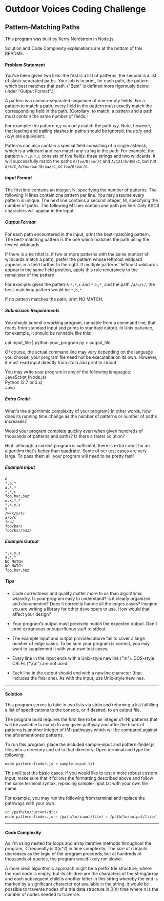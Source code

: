   # Outdoor Voices Coding Challenge

  ## Pattern-Matching Paths 

  This program was built by Kerry Nordstrom in Node.js.
  
  Solution and Code Complexity explanations are at the bottom of this README.

#### Problem Statement 

You've been given two lists: the first is a list of patterns, the second 
is a list of slash-separated paths. Your job is to print, for each path, 
the pattern which best matches that path. ("Best" is defined more 
rigorously below, under "Output Format".) 

A pattern is a comma-separated sequence of non-empty fields. For a 
pattern to match a path, every field in the pattern must exactly match 
the corresponding field in the path. (Corollary: to match, a pattern and 
a path must contain the same number of fields.) 

For example: the pattern x,y can only match the path x/y. Note, however, that leading and trailing slashes in paths should be ignored, thus x/y and /x/y/ are equivalent. 

Patterns can also contain a special field consisting of a single 
asterisk, which is a wildcard and can match any string in the path. 
For example, the pattern `A,*,B,*,C` consists of five fields: three 
strings and two wildcards. It will successfully match the paths 
`A/foo/B/bar/C` and `A/123/B/456/C`, but not `A/B/C`, 
`A/foo/bar/B/baz/C`, or `foo/B/bar/C`. 

##### Input Format 

The first line contains an integer, N, specifying the number of 
patterns. The following N lines contain one pattern per line. You may 
assume every pattern is unique. The next line contains a second integer, 
M, specifying the number of paths. The following M lines contain one 
path per line. Only ASCII characters will appear in the input. 

##### Output Format 

For each path encountered in the input, print the best-matching 
pattern. The best-matching pattern is the one which matches the path 
using the fewest wildcards. 

If there is a tie (that is, if two or more patterns with the same number 
of wildcards match a path), prefer the pattern whose leftmost wildcard 
appears in a field further to the right. If multiple patterns' leftmost 
wildcards appear in the same field position, apply this rule recursively 
to the remainder of the pattern. 

For example: given the patterns `*,*,c` and `*,b,*`, and the path 
`/a/b/c/`, the best-matching pattern would be `*,b,*`. 

If no pattern matches the path, print NO MATCH. 

##### Submission Requirements 

You should submit a working program, runnable from a command line, that 
reads from standard input and prints to standard output. In Unix 
parlance, for example, it should be runnable like this: 

cat input_file | python your_program.py > output_file 

Of course, the actual command line may vary depending on the language 
you choose; your program file need not be executable on its own. 
However, it must read input directly from stdin and print to stdout. 

You may write your program in any of the following languages:  
JavaScript (Node.js)  
Python (2.7 or 3.x)  
Java

##### Extra Credit 
What's the algorithmic complexity of your program? In other words, how 
does its running time change as the number of patterns or number of 
paths increases? 

Would your program complete quickly even when given hundreds of 
thousands of patterns and paths? Is there a faster solution? 

Hint: although a correct program is sufficient, there is extra credit 
for an algorithm that's better than quadratic. Some of our test cases 
are very large. To pass them all, your program will need to be pretty 
fast! 

##### Example Input 

```
6  
*,b,*   
a,*,*  
*,*,c  
foo,bar,baz   
w,x,*,*  
*,x,y,z  
5  
/w/x/y/z/   
a/b/c  
foo/  
foo/bar/   
foo/bar/baz/   
```
##### Example Output 
```
*,x,y,z   
a,*,*  
NO MATCH   
NO MATCH  
foo,bar,baz 
```

##### Tips 

- Code correctness and quality matter more to us than algorithmic wizardry. Is your program easy to understand? Is it clearly organized and documented? Does it correctly handle all the edges cases? Imagine you are writing a library for other developers to use. How would that affect your design? 

- Your program's output must precisely match the expected output. Don't print extraneous or superfluous stuff to stdout. 

- The example input and output provided above fail to cover a large number of edge cases. To be sure your program is correct, you may want to supplement it with your own test cases. 

- Every line in the input ends with a Unix-style newline ("\n"). DOS-style CRLFs ("\r\n") are not used. 

- Each line in the output should end with a newline character (that includes the final one). As with the input, use Unix-style newlines.

---

#### Solution

 This program serves to take in two lists via stdin and returning a list fulfilling a list of specifications to the console, or if desired, to an output file.  
  
The program build requires the first line to be an integer of (N) patterns that will be available to match to any given pathway and after the block of patterns is another integer of (M) pathways which will be compared against the aforementioned patterns.  

To run this program, place the included sample-input and pattern-finder.js files into a directory and cd to that directory.  Open terminal and type the following:

```
node pattern-finder.js < sample-input.txt
```
This will test the basic cases.  If you would like to test a more robust custom input, make sure that it follows the formatting described above and follow the same terminal syntax, replacing sample-input.txt with your own file name.

For example, you may run the following from terminal and replace the pathways with your own:
```bash
cd /path/to/current/dir/
node pattern-finder.js < /path/to/input/file/ > /path/to/output/file/
```

---

#### Code Complexity
As I'm using nested for loops and array iterative methods throughout the program, it frequently is 0(n^2) in time complexity.  The size of n inputs decreases as the logic of the program proceeds, but at hundreds of thousands of queries, the program would likely run slower. 

A more ideal algorithmic approach might be a prefix trie structure, where the root node is empty, but its children are the characters of the string/array and each subsequent child is another letter in this string whereby the end is marked by a significant character not available in the string.  It would be possible to traverse nodes of a trie data structure in 0(n) time where n is the number of nodes needed to traverse.


